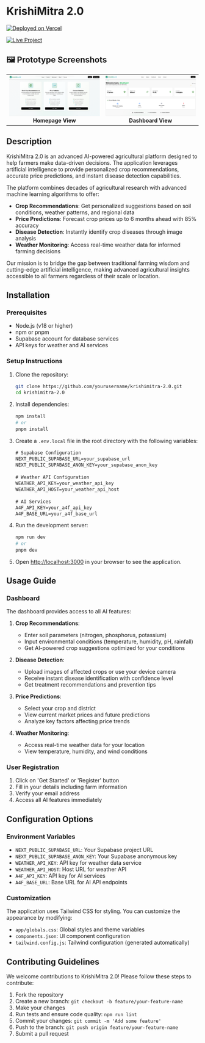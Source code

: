 # KrishiMitra 2.0

[![Deployed on Vercel](https://img.shields.io/badge/Deployed%20on-Vercel-black?style=for-the-badge&logo=vercel)](https://krishi-mitra-2.vercel.app/)

[![Live Project](https://img.shields.io/badge/Live%20Project-krishi--mitra--2.vercel.app-green?style=for-the-badge&logo=vercel)](https://krishi-mitra-2.vercel.app/)

## 🖼️ Prototype Screenshots

<table>
  <tr>
    <td align="center">
      <img src="public/Homepage.png" alt="Homepage Screenshot" width="420"/>
      <br/>
      <b>Homepage View</b>
    </td>
    <td align="center">
      <img src="public/Dashboard.png" alt="Dashboard Screenshot" width="420"/>
      <br/>
      <b>Dashboard View</b>
    </td>
  </tr>
</table>

## Description

KrishiMitra 2.0 is an advanced AI-powered agricultural platform designed to help farmers make data-driven decisions. The application leverages artificial intelligence to provide personalized crop recommendations, accurate price predictions, and instant disease detection capabilities.

The platform combines decades of agricultural research with advanced machine learning algorithms to offer:

- **Crop Recommendations**: Get personalized suggestions based on soil conditions, weather patterns, and regional data
- **Price Predictions**: Forecast crop prices up to 6 months ahead with 85% accuracy
- **Disease Detection**: Instantly identify crop diseases through image analysis
- **Weather Monitoring**: Access real-time weather data for informed farming decisions

Our mission is to bridge the gap between traditional farming wisdom and cutting-edge artificial intelligence, making advanced agricultural insights accessible to all farmers regardless of their scale or location.

## Installation

### Prerequisites

- Node.js (v18 or higher)
- npm or pnpm
- Supabase account for database services
- API keys for weather and AI services

### Setup Instructions

1. Clone the repository:
   ```bash
   git clone https://github.com/yourusername/krishimitra-2.0.git
   cd krishimitra-2.0
   ```

2. Install dependencies:
   ```bash
   npm install
   # or
   pnpm install
   ```

3. Create a `.env.local` file in the root directory with the following variables:
   ```
   # Supabase Configuration
   NEXT_PUBLIC_SUPABASE_URL=your_supabase_url
   NEXT_PUBLIC_SUPABASE_ANON_KEY=your_supabase_anon_key
   
   # Weather API Configuration
   WEATHER_API_KEY=your_weather_api_key
   WEATHER_API_HOST=your_weather_api_host
   
   # AI Services
   A4F_API_KEY=your_a4f_api_key
   A4F_BASE_URL=your_a4f_base_url
   ```

4. Run the development server:
   ```bash
   npm run dev
   # or
   pnpm dev
   ```

5. Open [http://localhost:3000](http://localhost:3000) in your browser to see the application.

## Usage Guide

### Dashboard

The dashboard provides access to all AI features:

1. **Crop Recommendations**:
   - Enter soil parameters (nitrogen, phosphorus, potassium)
   - Input environmental conditions (temperature, humidity, pH, rainfall)
   - Get AI-powered crop suggestions optimized for your conditions

2. **Disease Detection**:
   - Upload images of affected crops or use your device camera
   - Receive instant disease identification with confidence level
   - Get treatment recommendations and prevention tips

3. **Price Predictions**:
   - Select your crop and district
   - View current market prices and future predictions
   - Analyze key factors affecting price trends

4. **Weather Monitoring**:
   - Access real-time weather data for your location
   - View temperature, humidity, and wind conditions

### User Registration

1. Click on 'Get Started' or 'Register' button
2. Fill in your details including farm information
3. Verify your email address
4. Access all AI features immediately

## Configuration Options

### Environment Variables

- `NEXT_PUBLIC_SUPABASE_URL`: Your Supabase project URL
- `NEXT_PUBLIC_SUPABASE_ANON_KEY`: Your Supabase anonymous key
- `WEATHER_API_KEY`: API key for weather data service
- `WEATHER_API_HOST`: Host URL for weather API
- `A4F_API_KEY`: API key for AI services
- `A4F_BASE_URL`: Base URL for AI API endpoints

### Customization

The application uses Tailwind CSS for styling. You can customize the appearance by modifying:

- `app/globals.css`: Global styles and theme variables
- `components.json`: UI component configuration
- `tailwind.config.js`: Tailwind configuration (generated automatically)

## Contributing Guidelines

We welcome contributions to KrishiMitra 2.0! Please follow these steps to contribute:

1. Fork the repository
2. Create a new branch: `git checkout -b feature/your-feature-name`
3. Make your changes
4. Run tests and ensure code quality: `npm run lint`
5. Commit your changes: `git commit -m 'Add some feature'`
6. Push to the branch: `git push origin feature/your-feature-name`
7. Submit a pull request




